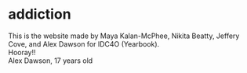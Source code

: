 # addiction
This is the website made by Maya Kalan-McPhee, Nikita Beatty, Jeffery Cove, and Alex Dawson for IDC4O (Yearbook).<br>
Hooray!!<br>
Alex Dawson, 17 years old
